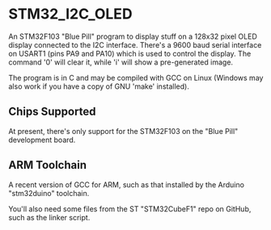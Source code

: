 # STM32_I2C_OLED #

An STM32F103 "Blue Pill" program to display stuff on a 128x32 pixel
OLED display connected to the I2C interface.
There's a 9600 baud serial interface on USART1 (pins PA9 and PA10) which
is used to control the display.
The command '0' will clear it, while 'i' will show a pre-generated
image.

The program is in C and may be compiled with GCC on Linux
(Windows may also work if you have a copy of GNU 'make' installed).

## Chips Supported ##

At present, there's only support for the STM32F103 on the "Blue Pill" development board.

## ARM Toolchain ##

A recent version of GCC for ARM, such as that installed by the Arduino "stm32duino" toolchain.

You'll also need some files from the ST "STM32CubeF1" repo on GitHub, such as the linker script.

